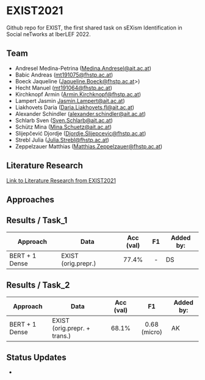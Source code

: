# EXIST2021
Github repo for EXIST, the first shared task on sEXism Identification in Social neTworks at IberLEF 2022.



## Team
* Andresel Medina-Petrina (<Medina.Andresel@ait.ac.at>)
* Babic Andreas (<mt191075@fhstp.ac.at>)
* Boeck Jaqueline (Jaqueline.Boeck@fhstp.ac.at>)
* Hecht Manuel (<mt191064@fhstp.ac.at>)
* Kirchknopf Armin (<Armin.Kirchknopf@fhstp.ac.at>)
* Lampert Jasmin <Jasmin.Lampert@ait.ac.at>)
* Liakhovets Daria (<Daria.Liakhovets.fl@ait.ac.at>)
* Alexander Schindler (<alexander.schindler@ait.ac.at>)
* Schlarb Sven (<Sven.Schlarb@ait.ac.at>)
* Schütz Mina (<Mina.Schuetz@ait.ac.at>)
* Slijepčević Djordje (<Djordje.Slijepcevic@fhstp.ac.at>)
* Strebl Julia (<Julia.Strebl@fhstp.ac.at>)
* Zeppelzauer Matthias (<Matthias.Zeppelzauer@fhstp.ac.at>)

## Literature Research
[Link to Literature Research from EXIST2021](https://teamwork.fhstp.ac.at/quickteams/home/CVPR_JF/_layouts/15/WopiFrame2.aspx?sourcedoc=%7B57EDB0F6-E970-4665-974E-9EF63C776639%7D&file=Literature_Research_EXIST.xlsx&action=default)

## Approaches

## Results / Task_1

| Approach    | Data                     	| Acc (val) |  F1  | Added by: |
| -------------- | --------------------- 	| :-------: |  :-------: | ---------- |
| BERT + 1 Dense | EXIST (orig.prepr.) 	 	| 77.4%    |- | DS |


## Results / Task_2

| Approach    | Data                     	| Acc (val) |   F1  | Added by: |
| -------------- | --------------------- 	| :-------: | :-------: | ---------- |
| BERT + 1 Dense | EXIST (orig.prepr. + trans.)  	 	| 68.1%     |   0.68 (micro)  | AK |



## Status Updates
*




